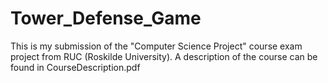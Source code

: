 # Tower_Defense_Game
This is my submission of the "Computer Science Project" course exam project from RUC (Roskilde University). A description of the course can be found in CourseDescription.pdf
